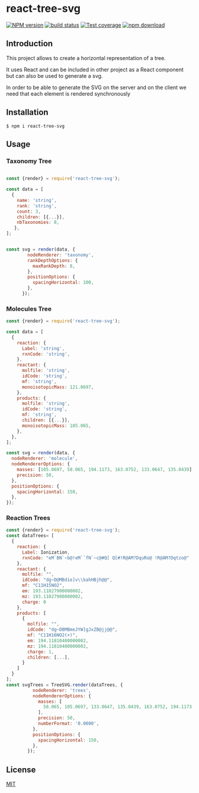 # react-tree-svg

[![NPM version][npm-image]][npm-url]
[![build status][ci-image]][ci-url]
[![Test coverage][codecov-image]][codecov-url]
[![npm download][download-image]][download-url]

## Introduction

This project allows to create a horizontal representation of a tree.

It uses React and can be included in other project as a React component but can also be used to generate a svg.

In order to be able to generate the SVG on the server and on the client we need that each element is rendered synchronously

## Installation

`$ npm i react-tree-svg`

## Usage

### Taxonomy Tree

```js

const {render} = require('react-tree-svg');

const data = [
  {
    name: 'string',
    rank: 'string',
    count: 3,
    children: [{...}],
    nbTaxonomies: 8,
   },
];


const svg = render(data, {
        nodeRenderer: 'taxonomy',
        rankDepthOptions: {
          maxRankDepth: 8,
        },
        positionOptions: {
          spacingHorizontal: 100,
        },
      });

```

### Molecules Tree

```js
const {render} = require('react-tree-svg');

const data = [
  {
    reaction: {
      Label: 'string',
      rxnCode: 'string',
    },
    reactant: {
      molfile: 'string',
      idCode: 'string',
      mf: 'string',
      monoisotopicMass: 121.0697,
    },
    products: {
      molfile: 'string',
      idCode: 'string',
      mf: 'string',
      children: [{...}],
      monoisotopicMass: 105.065,
    },
  },
];

const svg = render(data, {
  nodeRenderer: 'molecule',
  nodeRendererOptions: {
    masses: [105.0697, 58.065, 194.1173, 163.0752, 133.0647, 135.0439],
    precision: 50,
  },
  positionOptions: {
    spacingHorizontal: 150,
  },
});

```

### Reaction Trees

```js
const {render} = require('react-tree-svg');
const dataTrees= [
  {
    reaction: {
      Label: Ionization,
      rxnCode: "eM`BN`~b@!eM``fN`~c@#Q[ Q[#!R@AM?DquRo@ !R@AM?Dqtzo@"
    },
    reactant: {
      molfile: "",
      idCode: "dg~D@MBdie]v\\kahHBjh@@",
      mf: "C11H15NO2",
      em: 193.11027900000002,
      mz: 193.11027900000002,
      charge: 0
    },
    products: [
      {
        molfile: "",
        idCode: "dg~DBMBmeJYW]gJxZB@jj@@",
        mf: "C11H16NO2(+)",
        em: 194.11810400000002,
        mz: 194.11810400000002,
        charge: 1,
        children: [...],
      }
    ]
  }
];
const svgTrees = TreeSVG.render(dataTrees, {
          nodeRenderer: 'trees',
          nodeRendererOptions: {
            masses: [
              58.065, 105.0697, 133.0647, 135.0439, 163.0752, 194.1173, 530.15,
            ],
            precision: 50,
            numberFormat: '0.0000',
          },
          positionOptions: {
            spacingHorizontal: 150,
          },
        });
```

## License

[MIT](./LICENSE)

[npm-image]: https://img.shields.io/npm/v/react-tree-svg.svg
[npm-url]: https://www.npmjs.com/package/react-tree-svg
[ci-image]: https://github.com/cheminfo/react-tree-svg/workflows/Node.js%20CI/badge.svg?branch=main
[ci-url]: https://github.com/cheminfo/react-tree-svg/actions?query=workflow%3A%22Node.js+CI%22
[codecov-image]: https://img.shields.io/codecov/c/github/cheminfo/react-tree-svg.svg
[codecov-url]: https://codecov.io/gh/cheminfo/react-tree-svg
[download-image]: https://img.shields.io/npm/dm/react-tree-svg.svg
[download-url]: https://www.npmjs.com/package/react-tree-svg

